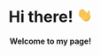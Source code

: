 <h1 align="center">Hi there! <img src="hey.gif" width="28px" alt="👋"></h1>

<p align="center">
    <b>Welcome to my page!</b><br><br>
</p>

<!--
**martimasousa/martimasousa** is a ✨ _special_ ✨ repository because its `README.md` (this file) appears on your GitHub profile.

Here are some ideas to get you started:

- 🔭 I’m currently working on ...
- 🌱 I’m currently learning ...
- 👯 I’m looking to collaborate on ...
- 🤔 I’m looking for help with ...
- 💬 Ask me about ...
- 📫 How to reach me: ...
- 😄 Pronouns: ...
- ⚡ Fun fact: ...
-->
